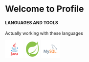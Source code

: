 # Welcome to Profile





#### LANGUAGES AND TOOLS

Actually working with these languages

<p align="left">
<span><img src="logos/programming languages/java.svg" width="60" height="60"></span>
<span><img src="logos/frameworks/spring.svg" width="50" height="60"></span>
<span><img src="logos/databases/mysql.svg" width="60" height="60"></span>
</p>




 
